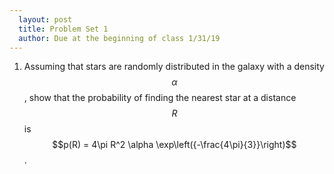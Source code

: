 ```yaml
---
  layout: post
  title: Problem Set 1
  author: Due at the beginning of class 1/31/19
---
```


1. Assuming that stars are randomly distributed in the galaxy with a density $$\alpha$$, show that the probability of finding the nearest star at a distance $$R$$ is $$p(R) = 4\pi R^2 \alpha \exp\left({-\frac{4\pi}{3}}\right)$$.
